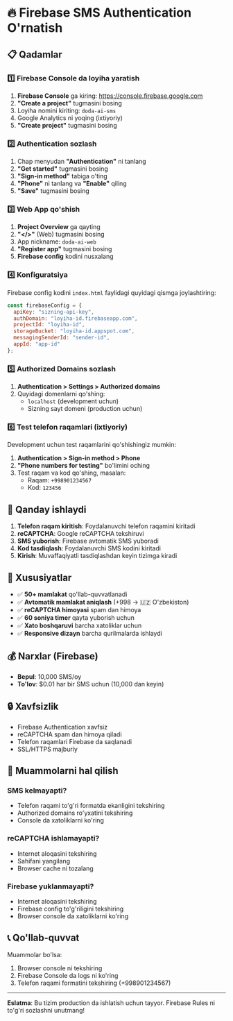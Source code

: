 # 🔥 Firebase SMS Authentication O'rnatish

## 📋 Qadamlar

### 1️⃣ Firebase Console da loyiha yaratish

1. **Firebase Console** ga kiring: https://console.firebase.google.com
2. **"Create a project"** tugmasini bosing
3. Loyiha nomini kiriting: `doda-ai-sms`
4. Google Analytics ni yoqing (ixtiyoriy)
5. **"Create project"** tugmasini bosing

### 2️⃣ Authentication sozlash

1. Chap menyudan **"Authentication"** ni tanlang
2. **"Get started"** tugmasini bosing
3. **"Sign-in method"** tabiga o'ting
4. **"Phone"** ni tanlang va **"Enable"** qiling
5. **"Save"** tugmasini bosing

### 3️⃣ Web App qo'shish

1. **Project Overview** ga qayting
2. **"</>"** (Web) tugmasini bosing
3. App nickname: `doda-ai-web`
4. **"Register app"** tugmasini bosing
5. **Firebase config** kodini nusxalang

### 4️⃣ Konfiguratsiya

Firebase config kodini `index.html` faylidagi quyidagi qismga joylashtiring:

```javascript
const firebaseConfig = {
  apiKey: "sizning-api-key",
  authDomain: "loyiha-id.firebaseapp.com",
  projectId: "loyiha-id",
  storageBucket: "loyiha-id.appspot.com",
  messagingSenderId: "sender-id",
  appId: "app-id"
};
```

### 5️⃣ Authorized Domains sozlash

1. **Authentication > Settings > Authorized domains**
2. Quyidagi domenlarni qo'shing:
   - `localhost` (development uchun)
   - Sizning sayt domeni (production uchun)

### 6️⃣ Test telefon raqamlari (ixtiyoriy)

Development uchun test raqamlarini qo'shishingiz mumkin:

1. **Authentication > Sign-in method > Phone**
2. **"Phone numbers for testing"** bo'limini oching
3. Test raqam va kod qo'shing, masalan:
   - Raqam: `+998901234567`
   - Kod: `123456`

## 🚀 Qanday ishlaydi

1. **Telefon raqam kiritish**: Foydalanuvchi telefon raqamini kiritadi
2. **reCAPTCHA**: Google reCAPTCHA tekshiruvi
3. **SMS yuborish**: Firebase avtomatik SMS yuboradi
4. **Kod tasdiqlash**: Foydalanuvchi SMS kodini kiritadi
5. **Kirish**: Muvaffaqiyatli tasdiqlashdan keyin tizimga kiradi

## 🔧 Xususiyatlar

- ✅ **50+ mamlakat** qo'llab-quvvatlanadi
- ✅ **Avtomatik mamlakat aniqlash** (+998 → 🇺🇿 O'zbekiston)
- ✅ **reCAPTCHA himoyasi** spam dan himoya
- ✅ **60 soniya timer** qayta yuborish uchun
- ✅ **Xato boshqaruvi** barcha xatoliklar uchun
- ✅ **Responsive dizayn** barcha qurilmalarda ishlaydi

## 💰 Narxlar (Firebase)

- **Bepul**: 10,000 SMS/oy
- **To'lov**: $0.01 har bir SMS uchun (10,000 dan keyin)

## 🔒 Xavfsizlik

- Firebase Authentication xavfsiz
- reCAPTCHA spam dan himoya qiladi
- Telefon raqamlari Firebase da saqlanadi
- SSL/HTTPS majburiy

## 🐛 Muammolarni hal qilish

### SMS kelmayapti?
- Telefon raqami to'g'ri formatda ekanligini tekshiring
- Authorized domains ro'yxatini tekshiring
- Console da xatoliklarni ko'ring

### reCAPTCHA ishlamayapti?
- Internet aloqasini tekshiring
- Sahifani yangilang
- Browser cache ni tozalang

### Firebase yuklanmayapti?
- Internet aloqasini tekshiring
- Firebase config to'g'riligini tekshiring
- Browser console da xatoliklarni ko'ring

## 📞 Qo'llab-quvvat

Muammolar bo'lsa:
1. Browser console ni tekshiring
2. Firebase Console da logs ni ko'ring
3. Telefon raqami formatini tekshiring (+998901234567)

---

**Eslatma**: Bu tizim production da ishlatish uchun tayyor. Firebase Rules ni to'g'ri sozlashni unutmang!
